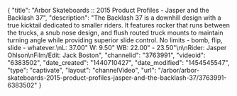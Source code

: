 {
    "title": "Arbor Skateboards :: 2015 Product Profiles - Jasper and the Backlash 37",
    "description": "The Backlash 37 is a downhill design with a true kicktail dedicated to smaller riders. It features rocker that runs between the trucks, a snub nose design, and flush routed truck mounts to maintain turning angle while providing superior slide control. No limits - bomb, flip, slide - whatever.\nL: 37.00\" W: 9.50\" WB: 22.00\" - 23.50\"\n\nRider: Jasper Ohlson\nFilm\/Edit: Jack Boston",
    "channelid": "3763991",
    "videoid": "6383502",
    "date_created": "1440710427",
    "date_modified": "1454545547",
    "type": "captivate",
    "layout": "channelVideo",
    "url": "\/arbor\/arbor-skateboards-2015-product-profiles-jasper-and-the-backlash-37\/3763991-6383502"
}
